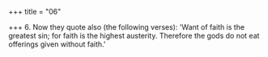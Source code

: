 +++
title = "06"

+++
6. Now they quote also (the following verses): 'Want of faith is the greatest sin; for faith is the highest austerity. Therefore the gods do not eat offerings given without faith.'
